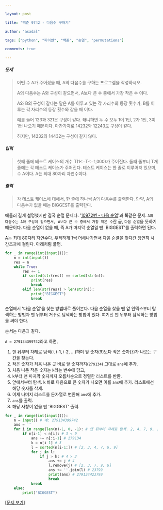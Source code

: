 ```yaml
---

layout: post

title: "백준 9742 - 다음수 구하기"

author: "asadal"

tags: ["python", "파이썬", "백준", "순열", "permutations"]

comments: true

---
```


##### 문제

>어떤 수 A가 주어졌을 때, A의 다음수를 구하는 프로그램을 작성하시오.
>
>A의 다음수는 A와 구성이 같으면서, A보다 큰 수 중에서 가장 작은 수 이다.
>
>A와 B의 구성이 같다는 말은 A를 이루고 있는 각 자리수의 등장 횟수가, B를 이루는 각 자리수의 등장 횟수와 같을 때 이다.
>
>예를 들어 123과 321은 구성이 같다. 왜냐하면 두 수 모두 1이 1번, 2가 1번, 3이 1번 나오기 때문이다. 마찬가지로 14232와 12243도 구성이 같다.
>
>하지만, 14232와 14432는 구성이 같지 않다. 

##### 입력

> 첫째 줄에 테스트 케이스의 개수 T(1<=T<=1,000)가 주어진다. 둘째 줄부터 T개 줄에는 각 테스트 케이스가 주어진다. 테스트 케이스는 한 줄로 이루어져 있으며, 수 A이다. A는 최대 80자리 자연수이다.

##### 출력

> 각 테스트 케이스에 대해서, 한 줄에 하나씩 A의 다음수를 출력한다. 만약, A의 다음수가 없을 때는 BIGGEST를 출력한다.

에둘러 길게 설명했지만 결국 순열 문제다. '[10972번 - 다음 순열](https://www.acmicpc.net/problem/2697)'과 똑같은 문제. `A의 다음수는 A와 구성이 같으면서, A보다 큰 수 중에서 가장 작은 수`란 곧, `다음 순열`을 뜻하기 때문이다. 다음 순열이 없을 때, 즉 A가 마지막 순열일 땐 'BIGGEST'를 출력하면 된다. 

A는 최대 80자리 자연수다. 우직하게 1씩 더해나가면서 다음 순열을 찾다간 당연히 시간초과에 걸린다. 아래처럼 풀면.

```python
for _ in range(int(input())):
    n = int(input())
    res = n
    while True:
        res += 1
        if sorted(str(res)) == sorted(str(n)):
            print(res)
            break
        elif len(str(res)) > len(str(n)):
            print("BIGGEST")
            break
```

순열에서 '다음 순열'을 찾는 방법대로 풀어본다. 다음 순열을 찾을 땐 앞 인덱스부터 탐색하는 방법과 맨 뒤부터 거꾸로 탐색하는 방법이 있다. 여기선 맨 뒤부터 탐색하는 방법을 써야 한다. 

순서는 다음과 같다. 

`A = 279134399742`라고 하면,

1. 맨 뒤부터 차례로 탐색(i, i-1, i-2, …)하며 앞 숫자(9)보다 작은 숫자(`3`)가 나오는 구간을 찾는다.
2. 작은 숫자가 처음 나온 곳 바로 앞 숫자까지(`279134`) 그대로 `ans`에 추가.
3. 처음 나온 작은 숫자는 `k`라는 변수에 담고, 
4. k부터 맨 마지막 숫자까지 오름차순으로 정렬한 리스트를 반환.
5. 앞에서부터 탐색. k 바로 다음으로 큰 숫자가 나오면 이를 `ans`에 추가.  리스트에선 해당 숫자를 삭제.
6. 이제 나머지 리스트를 문자열로 변환해 `ans`에 추가.
7. `ans`를 출력.
8. 해당 사항이 없을 땐 'BIGGEST' 출력.

```python
for _ in range(int(input())):
    n = input() # 예: 279134399742
    ans = ''
    for i in range(len(n)-1, 0, -1): # 맨 뒤부터 차례로 탐색. 2, 4, 7, 9, ...
        if n[i-1] < n[i]: # 3 < 9
            ans += n[:i-1] # 279134
            k = n[i-1] # 3
            l = sorted(n[i-1:]) # [2, 3, 4, 7, 9, 9]
            for j in l:
                if j > k: # 4 > 3
                    ans += j # 4
                    l.remove(j) # [2, 3, 7, 9, 9]
                    ans += ''.join(l) # 23799
                    print(ans) # 279134423799
                    break
            break
    else:
        print("BIGGEST")
```

[[문제 보기](https://www.acmicpc.net/problem/2697)]

